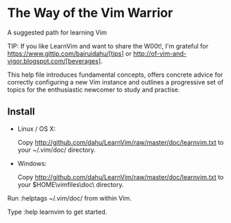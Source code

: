 The Way of the Vim Warrior
==========================

A suggested path for learning Vim

TIP: If you like LearnVim and want to share the W00t!, I'm grateful for
https://www.gittip.com/bairuidahu/[tips] or
http://of-vim-and-vigor.blogspot.com/[beverages].

This help file introduces fundamental concepts, offers concrete advice for
correctly configuring a new Vim instance and outlines a progressive set of
topics for the enthusiastic newcomer to study and practise.

Install
-------

* Linux / OS X:

  Copy http://github.com/dahu/LearnVim/raw/master/doc/learnvim.txt to your ~/.vim/doc/ directory.

* Windows:

  Copy http://github.com/dahu/LearnVim/raw/master/doc/learnvim.txt to your $HOME\vimfiles\doc\ directory.

Run  :helptags ~/.vim/doc/   from within Vim.

Type :help learnvim   to get started.

